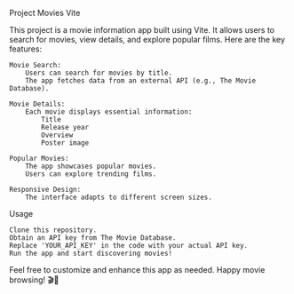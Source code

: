 Project Movies Vite

This project is a movie information app built using Vite. It allows users to search for movies, view details, and explore popular films. Here are the key features:

    Movie Search:
        Users can search for movies by title.
        The app fetches data from an external API (e.g., The Movie Database).

    Movie Details:
        Each movie displays essential information:
            Title
            Release year
            Overview
            Poster image

    Popular Movies:
        The app showcases popular movies.
        Users can explore trending films.

    Responsive Design:
        The interface adapts to different screen sizes.

Usage

    Clone this repository.
    Obtain an API key from The Movie Database.
    Replace 'YOUR_API_KEY' in the code with your actual API key.
    Run the app and start discovering movies!

Feel free to customize and enhance this app as needed. Happy movie browsing! 🎬🍿
